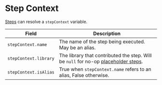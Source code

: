 # Step Context

[Steps](./library-steps.md) can resolve a `stepContext` variable.

| Field                 | Description                                                                                                         |
|-----------------------|---------------------------------------------------------------------------------------------------------------------|
| `stepContext.name`    | The name of the step being executed. May be an alias.                                                               |
| `stepContext.library` | The library that contributed the step. Will be `null` for no-op [placeholder steps](../advanced/placeholder-steps). |
| `stepContext.isAlias` | True when `stepContext.name` refers to an alias, False otherwise.                                                   |